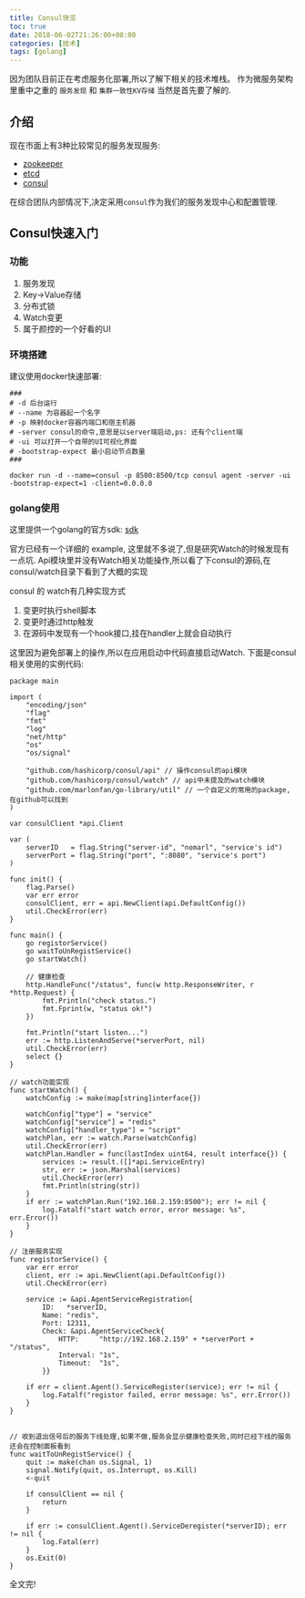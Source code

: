 ```yaml
---
title: Consul快览
toc: true
date: 2018-06-02T21:26:00+08:00
categories: [技术]
tags: [golang]
---
```


因为团队目前正在考虑服务化部署,所以了解下相关的技术堆栈。 作为微服务架构里重中之重的 ``服务发现`` 和 ``集群一致性KV存储`` 当然是首先要了解的.

## 介绍

现在市面上有3种比较常见的服务发现服务:

- [zookeeper](https://zookeeper.apache.org/)
- [etcd](https://github.com/coreos/etcd)
- [consul](https://www.consul.io/)

在综合团队内部情况下,决定采用``consul``作为我们的服务发现中心和配置管理.

<!--more-->

## Consul快速入门

### 功能

1. 服务发现
1. Key->Value存储
1. 分布式锁
1. Watch变更
1. 属于颜控的一个好看的UI

### 环境搭建

建议使用docker快速部署:
```
###
# -d 后台运行
# --name 为容器起一个名字
# -p 映射docker容器内端口和宿主机器
# -server consul的命令,意思是以server端启动,ps: 还有个client端
# -ui 可以打开一个自带的UI可视化界面
# -bootstrap-expect 最小启动节点数量
###

docker run -d --name=consul -p 8500:8500/tcp consul agent -server -ui -bootstrap-expect=1 -client=0.0.0.0
```

### golang使用

这里提供一个golang的官方sdk: [sdk](https://github.com/hashicorp/consul/api)

官方已经有一个详细的 example, 这里就不多说了,但是研究Watch的时候发现有一点坑. Api模块里并没有Watch相关功能操作,所以看了下consul的源码,在consul/watch目录下看到了大概的实现

consul 的 watch有几种实现方式

1. 变更时执行shell脚本
1. 变更时通过http触发
1. 在源码中发现有一个hook接口,挂在handler上就会自动执行

这里因为避免部署上的操作,所以在应用启动中代码直接启动Watch. 下面是consul相关使用的实例代码:

```golang
package main

import (
    "encoding/json"
    "flag"
    "fmt"
    "log"
    "net/http"
    "os"
    "os/signal"

    "github.com/hashicorp/consul/api" // 操作consul的api模块
    "github.com/hashicorp/consul/watch" // api中未提及的watch模块
    "github.com/marlonfan/go-library/util" // 一个自定义的常用的package,在github可以找到
)

var consulClient *api.Client

var (
    serverID   = flag.String("server-id", "nomarl", "service's id")
    serverPort = flag.String("port", ":8080", "service's port")
)

func init() {
    flag.Parse()
    var err error
    consulClient, err = api.NewClient(api.DefaultConfig())
    util.CheckError(err)
}

func main() {
    go registorService()
    go waitToUnRegistService()
    go startWatch()

    // 健康检查
    http.HandleFunc("/status", func(w http.ResponseWriter, r *http.Request) {
        fmt.Println("check status.")
        fmt.Fprint(w, "status ok!")
    })

    fmt.Println("start listen...")
    err := http.ListenAndServe(*serverPort, nil)
    util.CheckError(err)
    select {}
}

// watch功能实现
func startWatch() {
    watchConfig := make(map[string]interface{})

    watchConfig["type"] = "service"
    watchConfig["service"] = "redis"
    watchConfig["handler_type"] = "script"
    watchPlan, err := watch.Parse(watchConfig)
    util.CheckError(err)
    watchPlan.Handler = func(lastIndex uint64, result interface{}) {
        services := result.([]*api.ServiceEntry)
        str, err := json.Marshal(services)
        util.CheckError(err)
        fmt.Println(string(str))
    }
    if err := watchPlan.Run("192.168.2.159:8500"); err != nil {
        log.Fatalf("start watch error, error message: %s", err.Error())
    }
}

// 注册服务实现
func registorService() {
    var err error
    client, err := api.NewClient(api.DefaultConfig())
    util.CheckError(err)

    service := &api.AgentServiceRegistration{
        ID:   *serverID,
        Name: "redis",
        Port: 12311,
        Check: &api.AgentServiceCheck{
            HTTP:     "http://192.168.2.159" + *serverPort + "/status",
            Interval: "1s",
            Timeout:  "1s",
        }}

    if err = client.Agent().ServiceRegister(service); err != nil {
        log.Fatalf("registor failed, error message: %s", err.Error())
    }
}


// 收到退出信号后的服务下线处理,如果不做,服务会显示健康检查失败,同时已经下线的服务还会在控制面板看到
func waitToUnRegistService() {
    quit := make(chan os.Signal, 1)
    signal.Notify(quit, os.Interrupt, os.Kill)
    <-quit

    if consulClient == nil {
        return
    }

    if err := consulClient.Agent().ServiceDeregister(*serverID); err != nil {
        log.Fatal(err)
    }
    os.Exit(0)
}
```

全文完!
